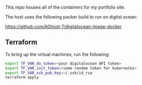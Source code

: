 This repo houses all of the containers for my portfolio site.

The host uses the following packer build to run on digital ocean:

https://github.com/AGhost-7/digitalocean-image-docker

## Terraform
To bring up the virtual machines, run the following:
```sh
export TF_VAR_do_token=<your digitalocean API token>
export TF_VAR_init_token=<some random token for kubernetes>
export TF_VAR_ssh_pub_key=~/.ssh/id_rsa
terraform apply
```
